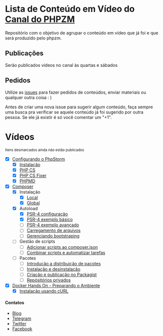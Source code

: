 # Lista de Conteúdo em Vídeo do [Canal do PHPZM](https://www.youtube.com/channel/UCXrNXDef4ZRUrYyIGZ0rXlg)
Repositório com o objetivo de agrupar o conteúdo em vídeo que já foi e que será produzido pelo phpzm.

## Publicações 
Serão publicados vídeos no canal às quartas e sábados

## Pedidos
Utilize as [issues](https://github.com/phpzm/lineup/issues) para fazer pedidos de conteúdos, enviar materiais ou qualquer outra coisa : )

Antes de criar uma nova issue para sugerir algum conteúdo, faça sempre uma busca pra verificar se aquele conteúdo já foi sugerido por outra pessoa. Se ele já existir é só você comentar um "+1".

# Vídeos
<small>Itens desmarcados ainda não estão publicados</small>
- [x] [Configurando o PhpStorm](https://www.youtube.com/playlist?list=PLMpauGt6IneTZloQTENz7vYvue-poV-ue)
  - [x] [Instalação](https://www.youtube.com/watch?v=SW52gSxVhME&index=1&list=PLMpauGt6IneTZloQTENz7vYvue-poV-ue&t=36s)
  - [x] [PHP CS](https://www.youtube.com/watch?v=jXJ7vxJA0rw&index=2&list=PLMpauGt6IneTZloQTENz7vYvue-poV-ue&t=60s)
  - [x] [PHP CS Fixer](https://www.youtube.com/watch?v=9GlIK42fogU&index=3&list=PLMpauGt6IneTZloQTENz7vYvue-poV-ue&t=43s)
  - [x] [PHPMD](https://www.youtube.com/watch?v=Iqn9KuASrHg&index=4&list=PLMpauGt6IneTZloQTENz7vYvue-poV-ue&t=3s)
- [x] [Composer](https://www.youtube.com/playlist?list=PLMpauGt6IneTI5IynmQm1N5bZGLRfojbP)
  - [x] Instalação
    - [x] [Local](https://www.youtube.com/watch?v=1nkgNE2rDps)
    - [x] [Global](https://www.youtube.com/watch?v=_wJO0uYoxsA&t=17s)
  - [x] Autoload
    - [x] [PSR-4 configuração](https://www.youtube.com/watch?v=Q-kPnxaX9yc&t=4s)
    - [x] [PSR-4 exemplo básico](https://www.youtube.com/watch?v=zk2IJ1yjjJw&t=86s)
    - [ ] [PSR-4 exemplo avançado](https://www.youtube.com/playlist?list=PLMpauGt6IneTI5IynmQm1N5bZGLRfojbP)
    - [ ] [Carregamento de arquivos](https://www.youtube.com/playlist?list=PLMpauGt6IneTI5IynmQm1N5bZGLRfojbP)
    - [ ] [Gerenciando bootstraping](https://www.youtube.com/playlist?list=PLMpauGt6IneTI5IynmQm1N5bZGLRfojbP)
  - [ ] Gestão de scripts
    - [ ] [Adicionar scripts ao composer.json](https://www.youtube.com/playlist?list=PLMpauGt6IneTI5IynmQm1N5bZGLRfojbP)
    - [ ] [Combinar scripts e automatizar tarefas](https://www.youtube.com/playlist?list=PLMpauGt6IneTI5IynmQm1N5bZGLRfojbP)
  - [ ] Pacotes
    - [ ] [Introdução a distribuição de pacotes](https://www.youtube.com/playlist?list=PLMpauGt6IneTI5IynmQm1N5bZGLRfojbP)
    - [ ] [Instalação e desinstalação](https://www.youtube.com/playlist?list=PLMpauGt6IneTI5IynmQm1N5bZGLRfojbP)
    - [ ] [Criação e publicação no Packagist](https://www.youtube.com/playlist?list=PLMpauGt6IneTI5IynmQm1N5bZGLRfojbP)
    - [ ] [Repósitórios privados](https://www.youtube.com/playlist?list=PLMpauGt6IneTI5IynmQm1N5bZGLRfojbP)
- [x] [Docker Hands On - Preparando o Ambiente](https://www.youtube.com/playlist?list=PLMpauGt6IneQxS46vhASvVh7wGLmMRuXO)
  - [x] [Instalação usando cURL](https://www.youtube.com/watch?v=2ZvA-nwrvMw)

#### Contatos
 - [Blog](https://phpzm.rocks)
 - [Telegram](https://t.me/phpzm)
 - [Twitter](https://twitter.com/phpzm)
 - [Facebook](https://www.facebook.com/zmrocks)
